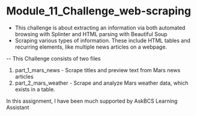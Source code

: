 # Module_11_Challenge_web-scraping

- This challenge is about  extracting an information via both automated browsing with Splinter and HTML parsing with Beautiful Soup
- Scraping various types of information. These include HTML tables and recurring elements, like multiple news articles on a webpage.

-- This Challenge consists of two files
1. part_1_mars_news - Scrape titles and preview text from Mars news articles
2. part_2_mars_weather - Scrape and analyze Mars weather data, which exists in a table.

In this assignment, I have been much supported by AskBCS Learning Assistant

